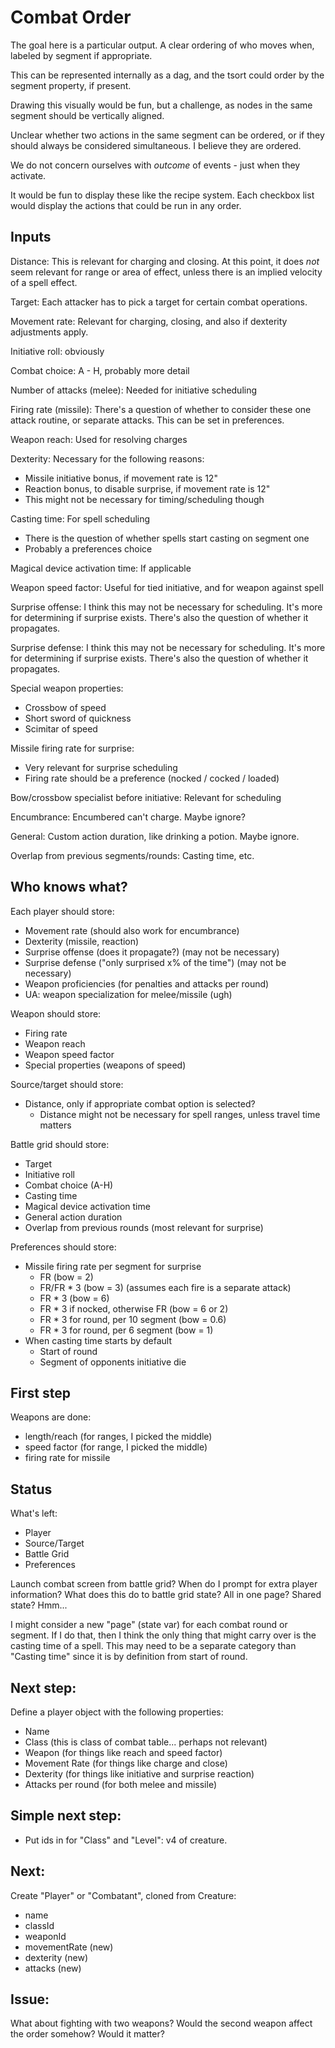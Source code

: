 # Combat Order

The goal here is a particular output. A clear ordering of who moves when, 
labeled by segment if appropriate.

This can be represented internally as a dag, and the tsort could order by 
the segment property, if present.

Drawing this visually would be fun, but a challenge, as nodes in the same 
segment should be vertically aligned.

Unclear whether two actions in the same segment can be ordered, or if they 
should always be considered simultaneous. I believe they are ordered.

We do not concern ourselves with *outcome* of events - just when they 
activate.

It would be fun to display these like the recipe system. Each checkbox
list would display the actions that could be run in any order.

## Inputs

Distance: This is relevant for charging and closing. At this point,
  it does *not* seem relevant for range or area of effect, unless
  there is an implied velocity of a spell effect.

Target: Each attacker has to pick a target for certain combat 
  operations.

Movement rate: Relevant for charging, closing, and also if dexterity
  adjustments apply.

Initiative roll: obviously

Combat choice: A - H, probably more detail

Number of attacks (melee): Needed for initiative scheduling

Firing rate (missile): There's a question of whether to consider these
  one attack routine, or separate attacks. This can be set in preferences.

Weapon reach: Used for resolving charges

Dexterity: Necessary for the following reasons:
  - Missile initiative bonus, if movement rate is 12"
  - Reaction bonus, to disable surprise, if movement rate is 12"
  - This might not be necessary for timing/scheduling though
 
Casting time: For spell scheduling
 - There is the question of whether spells start casting on segment one
 - Probably a preferences choice

Magical device activation time: If applicable

Weapon speed factor: Useful for tied initiative, and for weapon against spell

Surprise offense: I think this may not be necessary for scheduling. It's
  more for determining if surprise exists. There's also the question of
  whether it propagates.

Surprise defense: I think this may not be necessary for scheduling. It's
  more for determining if surprise exists. There's also the question of
  whether it propagates.

Special weapon properties:
  - Crossbow of speed
  - Short sword of quickness
  - Scimitar of speed

Missile firing rate for surprise:
  - Very relevant for surprise scheduling
  - Firing rate should be a preference (nocked / cocked / loaded)

Bow/crossbow specialist before initiative: Relevant for scheduling

Encumbrance: Encumbered can't charge. Maybe ignore?

General: Custom action duration, like drinking a potion. Maybe ignore.

Overlap from previous segments/rounds: Casting time, etc.

## Who knows what?

Each player should store:
- Movement rate (should also work for encumbrance)
- Dexterity (missile, reaction)
- Surprise offense (does it propagate?) (may not be necessary)
- Surprise defense ("only surprised x% of the time") (may not be necessary)
- Weapon proficiencies (for penalties and attacks per round)
- UA: weapon specialization for melee/missile (ugh)

Weapon should store:
- Firing rate
- Weapon reach
- Weapon speed factor
- Special properties (weapons of speed)

Source/target should store:
- Distance, only if appropriate combat option is selected?
  - Distance might not be necessary for spell ranges, unless travel time matters

Battle grid should store:
- Target
- Initiative roll
- Combat choice (A-H)
- Casting time
- Magical device activation time
- General action duration
- Overlap from previous rounds (most relevant for surprise)

Preferences should store:
- Missile firing rate per segment for surprise
  - FR (bow = 2)
  - FR/FR * 3 (bow = 3) (assumes each fire is a separate attack)
  - FR * 3 (bow = 6)
  - FR * 3 if nocked, otherwise FR (bow = 6 or 2)
  - FR * 3 for round, per 10 segment (bow = 0.6)
  - FR * 3 for round, per 6 segment (bow = 1)
- When casting time starts by default
  - Start of round
  - Segment of opponents initiative die

## First step

Weapons are done:
 - length/reach (for ranges, I picked the middle)
 - speed factor (for range, I picked the middle)
 - firing rate for missile

## Status

What's left:

- Player
- Source/Target
- Battle Grid
- Preferences

Launch combat screen from battle grid? When do I prompt for 
extra player information? What does this do to battle grid state?
All in one page? Shared state? Hmm...

I might consider a new "page" (state var) for each combat round 
or segment. If I do that, then I think the only thing that might carry over
is the casting time of a spell. This may need to be a separate category
than "Casting time" since it is by definition from start of round.

## Next step:

Define a player object with the following properties:

- Name
- Class (this is class of combat table... perhaps not relevant)
- Weapon (for things like reach and speed factor)
- Movement Rate (for things like charge and close)
- Dexterity (for things like initiative and surprise reaction)
- Attacks per round (for both melee and missile)

## Simple next step:

- Put ids in for "Class" and "Level": v4 of creature.

## Next:

Create "Player" or "Combatant", cloned from Creature:
- name
- classId
- weaponId
- movementRate (new)
- dexterity (new)
- attacks (new)

## Issue:

What about fighting with two weapons? Would the second weapon affect 
the order somehow? Would it matter?
